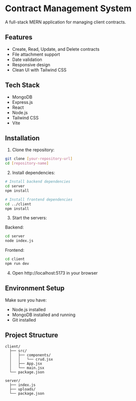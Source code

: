 # Contract Management System

A full-stack MERN application for managing client contracts.

## Features

- Create, Read, Update, and Delete contracts
- File attachment support
- Date validation
- Responsive design
- Clean UI with Tailwind CSS

## Tech Stack

- MongoDB
- Express.js
- React
- Node.js
- Tailwind CSS
- Vite

## Installation

1. Clone the repository:
```bash
git clone [your-repository-url]
cd [repository-name]
```

2. Install dependencies:
```bash
# Install backend dependencies
cd server
npm install

# Install frontend dependencies
cd ../client
npm install
```

3. Start the servers:

Backend:
```bash
cd server
node index.js
```

Frontend:
```bash
cd client
npm run dev
```

4. Open http://localhost:5173 in your browser

## Environment Setup

Make sure you have:
- Node.js installed
- MongoDB installed and running
- Git installed

## Project Structure

```
client/
  ├── src/
  │   ├── components/
  │   │   └── crud.jsx
  │   ├── App.jsx
  │   └── main.jsx
  └── package.json

server/
  ├── index.js
  ├── uploads/
  └── package.json
```

